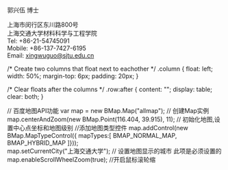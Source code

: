 郭兴伍 博士

上海市闵行区东川路800号 <br/>
上海交通大学材料科学与工程学院 <br/>
Tel: +86-21-54745091 <br/>
Mobile: +86-137-7427-6195 <br/>
Email: xingwuguo@sjtu.edu.cn

<script src="https://api.map.baidu.com/api?v=2.0&ak=1a3c89ddb9bcfaf5b9dc4b62e3f2a05b"></script>
/* Create two columns that float next to eachother */
.column {
    float: left;
    width: 50%;
    margin-top: 6px;
    padding: 20px;
}

/* Clear floats after the columns */
.row:after {
    content: "";
    display: table;
    clear: both;
}


// 百度地图API功能
  var map = new BMap.Map("allmap");    // 创建Map实例
  map.centerAndZoom(new BMap.Point(116.404, 39.915), 11);  // 初始化地图,设置中心点坐标和地图级别
  //添加地图类型控件
  map.addControl(new BMap.MapTypeControl({
    mapTypes:[
            BMAP_NORMAL_MAP,
            BMAP_HYBRID_MAP
        ]}));   
  map.setCurrentCity("上海交通大学");          // 设置地图显示的城市 此项是必须设置的
  map.enableScrollWheelZoom(true);     //开启鼠标滚轮缩